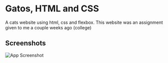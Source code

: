# Gatos, HTML and CSS
A cats website using html, css and flexbox. This website was an assignment given to me a couple weeks ago (college)

## Screenshots

![App Screenshot](https://i.imgur.com/jq9kfb9.png)
